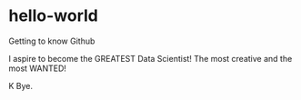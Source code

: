 # hello-world
Getting to know Github

I aspire to become the GREATEST Data Scientist! The most creative and the most WANTED!

K Bye.
